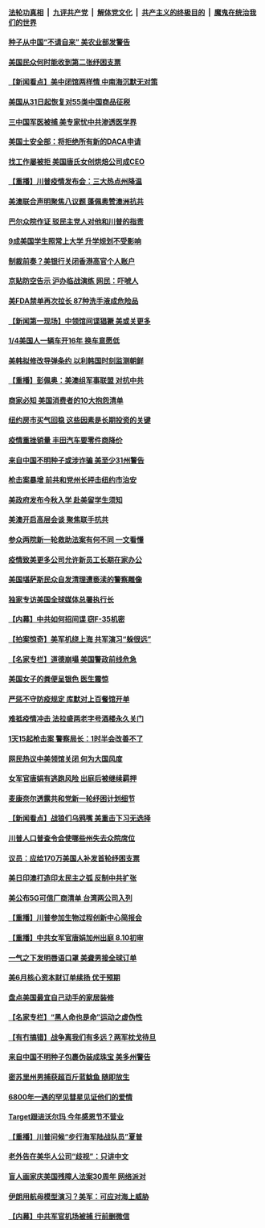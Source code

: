 ####  [法轮功真相](../../../../basic/blob/master/README.md?t=07291402) &nbsp;|&nbsp; [九评共产党](../../../../9ping.md/blob/master/README.md?t=07291402) &nbsp;|&nbsp; [解体党文化](../../../../jtdwh.md/blob/master/README.md?t=07291402)  &nbsp;|&nbsp; [共产主义的终极目的](../../../../gczydzjmd.md/blob/master/README.md?t=07291402) &nbsp;|&nbsp; [魔鬼在统治我们的世界](../../../../mgztzwmdsj.md/blob/master/README.md?t=07291402) 

#### [种子从中国“不请自来” 美农业部发警告](../pages/nsc412/n12291082.md?t=07291402) 

#### [美国民众何时能收到第二张纾困支票](../pages/nsc412/n12290705.md?t=07291402) 

#### [【新闻看点】美中闭馆两样情 中南海沉默无对策](../pages/nsc412/n12290644.md?t=07291402) 

#### [美国从31日起恢复对55类中国商品征税](../pages/nsc412/n12290545.md?t=07291402) 

#### [三中国军医被捕 美专家忧中共渗透医学界](../pages/nsc412/n12290692.md?t=07291402) 

#### [美国土安全部：将拒绝所有新的DACA申请](../pages/nsc412/n12290695.md?t=07291402) 

#### [找工作屡被拒 美国唐氏女创烘焙公司成CEO](../pages/nsc412/n12288362.md?t=07291402) 

#### [【重播】川普疫情发布会：三大热点州降温](../pages/nsc412/n12289922.md?t=07291402) 

#### [美澳联合声明聚焦八议题 蓬佩奥赞澳洲抗共](../pages/nsc412/n12290485.md?t=07291402) 

#### [巴尔众院作证 驳民主党人对他和川普的指责](../pages/nsc412/n12290441.md?t=07291402) 

#### [9成美国学生照常上大学 升学规划不受影响](../pages/nsc412/n12290333.md?t=07291402) 

#### [制裁前奏？美银行关闭香港高官个人账户](../pages/nsc412/n12290365.md?t=07291402) 

#### [京贴防空告示 沪办临战演练 网民：吓唬人](../pages/nsc412/n12290568.md?t=07291402) 

#### [美FDA禁单再次拉长 87种洗手液成危险品](../pages/nsc412/n12290226.md?t=07291402) 

#### [【新闻第一现场】中领馆间谍猖獗 美或关更多](../pages/nsc412/n12289472.md?t=07291402) 

#### [1/4美国人一辆车开16年 换车意愿低](../pages/nsc412/n12290137.md?t=07291402) 

#### [美韩拟修改导弹条约 以利韩国时刻监测朝鲜](../pages/nsc412/n12289876.md?t=07291402) 

#### [【重播】彭佩奥：美澳组军事联盟 对抗中共](../pages/nsc412/n12289911.md?t=07291402) 

#### [商家必知 美国消费者的10大抱怨清单](../pages/nsc412/n12288530.md?t=07291402) 

#### [纽约房市买气回稳 这些因素是长期投资的关键](../pages/nsc412/n12288545.md?t=07291402) 

#### [疫情重挫销量 丰田汽车要零件商降价](../pages/nsc412/n12289726.md?t=07291402) 

#### [来自中国不明种子或涉诈骗 美至少31州警告](../pages/nsc412/n12290012.md?t=07291402) 

#### [枪击案暴增 前共和党州长抨击纽约市治安](../pages/nsc412/n12288623.md?t=07291402) 

#### [美政府发布今秋入学 赴美留学生须知](../pages/nsc412/n12289944.md?t=07291402) 

#### [美澳开启高层会谈 聚焦联手抗共](../pages/nsc412/n12289903.md?t=07291402) 

#### [参众两院新一轮救助法案有何不同 一文看懂](../pages/nsc412/n12289615.md?t=07291402) 

#### [疫情致美更多公司允许新员工长期在家办公](../pages/nsc412/n12289504.md?t=07291402) 

#### [美国堪萨斯民众自发清理遭亵渎的警察雕像](../pages/nsc412/n12288904.md?t=07291402) 

#### [独家专访美国全球媒体总署执行长](../pages/nsc412/n12289372.md?t=07291402) 

#### [【内幕】中共如何招间谍 窃F-35机密](../pages/nsc412/n12287868.md?t=07291402) 

#### [【拍案惊奇】美军机绕上海 共军演习“躲很远”](../pages/nsc412/n12288656.md?t=07291402) 

#### [【名家专栏】道德崩塌 美国警政前线危急](../pages/nsc412/n12275831.md?t=07291402) 

#### [美国女子的粪便呈银色 医生震惊](../pages/nsc412/n12289129.md?t=07291402) 

#### [严惩不守防疫规定 库默对上百餐馆开单](../pages/nsc412/n12288604.md?t=07291402) 

#### [难抵疫情冲击  法拉盛两老字号酒楼永久关门](../pages/nsc412/n12288610.md?t=07291402) 

#### [1天15起枪击案 警察局长：1时半会改善不了](../pages/nsc412/n12288620.md?t=07291402) 

#### [网民热议中美领馆关闭 何为大国风度](../pages/nsc412/n12287708.md?t=07291402) 

#### [女军官唐娟有逃跑风险 出庭后被继续羁押](../pages/nsc412/n12288131.md?t=07291402) 

#### [麦康奈尔透露共和党新一轮纾困计划细节](../pages/nsc412/n12288118.md?t=07291402) 

#### [【新闻看点】战狼们乌鸦嘴 美重击下习无选择](../pages/nsc412/n12287863.md?t=07291402) 

#### [川普人口普查令会使哪些州失去众院席位](../pages/nsc412/n12287989.md?t=07291402) 

#### [议员：应给170万美国人补发首轮纾困支票](../pages/nsc412/n12287977.md?t=07291402) 

#### [美日印澳打造印太民主之弧 反制中共扩张](../pages/nsc412/n12287860.md?t=07291402) 

#### [美公布5G可信厂商清单 台湾两公司入列](../pages/nsc412/n12287631.md?t=07291402) 

#### [【重播】川普参加生物过程创新中心简报会](../pages/nsc412/n12287648.md?t=07291402) 

#### [【重播】中共女军官唐娟加州出庭 8.10初审](../pages/nsc412/n12285444.md?t=07291402) 

#### [一气之下发明唇语口罩 美聋男接全球订单](../pages/nsc412/n12287714.md?t=07291402) 

#### [美6月核心资本财订单续扬 优于预期](../pages/nsc412/n12287421.md?t=07291402) 

#### [盘点美国最宜自己动手的家居装修](../pages/nsc412/n12287661.md?t=07291402) 

#### [【名家专栏】“黑人命也是命”运动之虚伪性](../pages/nsc412/n12285598.md?t=07291402) 

#### [【有冇搞错】战争离我们有多远？两军枕戈待旦](../pages/nsc412/n12287620.md?t=07291402) 

#### [来自中国不明种子包裹伪装成珠宝 美多州警告](../pages/nsc412/n12287575.md?t=07291402) 

#### [密苏里州男捕获超百斤蓝鲶鱼 随即放生](../pages/nsc412/n12287257.md?t=07291402) 

#### [6800年一遇的罕见彗星见证他们的爱情](../pages/nsc412/n12286562.md?t=07291402) 

#### [Target跟进沃尔玛 今年感恩节不营业](../pages/nsc412/n12287229.md?t=07291402) 

#### [【重播】川普问候“步行海军陆战队员”夏普](../pages/nsc412/n12287272.md?t=07291402) 

#### [老外告在美华人公司“歧视”：只讲中文](../pages/nsc412/n12285886.md?t=07291402) 

#### [盲人画家庆美国残障人法案30周年 网络派对](../pages/nsc412/n12285878.md?t=07291402) 

#### [伊朗用航母模型演习？美军：可应对海上威胁](../pages/nsc412/n12286919.md?t=07291402) 

#### [【内幕】中共军官机场被捕 行前删微信](../pages/nsc412/n12285522.md?t=07291402) 

